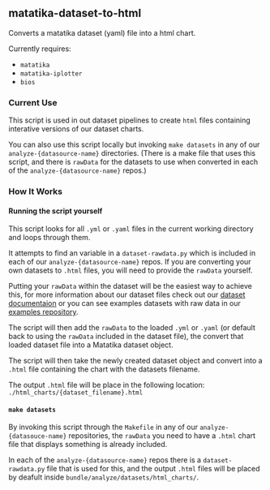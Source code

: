 ## matatika-dataset-to-html

Converts a matatika dataset (yaml) file into a html chart.

Currently requires:
- `matatika`
- `matatika-iplotter`
- `bios`

### Current Use

This script is used in out dataset pipelines to create `html` files containing interative versions of our dataset charts.

You can also use this script locally but invoking `make datasets` in any of our `analyze-{datasource-name}` directories. (There is a make file that uses this script, and there is `rawData` for the datasets to use when converted in each of the `analyze-{datasource-name}` repos.)

### How It Works

#### Running the script yourself

This script looks for all `.yml` or `.yaml` files in the current working directory and loops through them.

It attempts to find an variable in a `dataset-rawdata.py` which is included in each of our `analyze-{datasource-name}` repos. If you are converting your own datasets to `.html` files, you will need to provide the `rawData` yourself. 

Putting your `rawData` within the dataset will be the easiest way to achieve this, for more information about our dataset files check out our [dataset documentaion](https://www.matatika.com/docs/data-visualisation/dataset-yaml) or you can see examples datasets with raw data in our [examples repository](https://github.com/Matatika/matatika-examples/tree/master/example_datasets).

The script will then add the `rawData` to the loaded `.yml` or `.yaml` (or default back to using the `rawData` included in the dataset file), the convert that loaded dataset file into a Matatika dataset object.

The script will then take the newly created dataset object and convert into a `.html` file containing the chart with the datasets filename. 

The output `.html` file will be place in the following location: `./html_charts/{dataset_filename}.html`

#### `make datasets`

By invoking this script through the `Makefile` in any of our `analyze-{datasouce-name}` repositories, the `rawData` you need to have a `.html` chart file that displays something is already included. 

In each of the `analyze-{datasource-name}` repos there is a `dataset-rawdata.py` file that is used for this, and the output `.html` files will be placed by deafult inside `bundle/analyze/datasets/html_charts/`.
